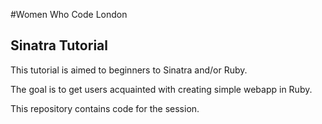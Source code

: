 #Women Who Code London

## Sinatra Tutorial

This tutorial is aimed to beginners to Sinatra and/or Ruby.

The goal is to get users acquainted with creating simple webapp in Ruby.

This repository contains code for the session.